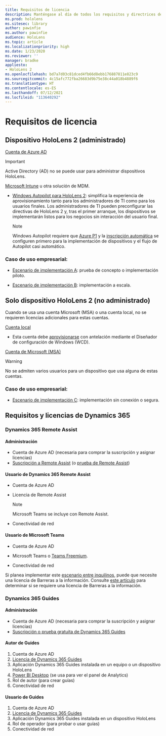 ```yaml
---
title: Requisitos de licencia
description: Manténgase al día de todos los requisitos y directrices de licencia que necesita para la administración de dispositivos móviles, HoloLens y Asistencia remota.
ms.prod: hololens
ms.sitesec: library
author: pawinfie
ms.author: pawinfie
audience: HoloLens
ms.topic: article
ms.localizationpriority: high
ms.date: 1/23/2020
ms.reviewer: ''
manager: bradke
appliesto:
- HoloLens 2
ms.openlocfilehash: bd7a7d03c81dced4fb66d8ebb176887811e823c9
ms.sourcegitcommit: 4c15afc772fba26683d9b75e38c44a018b4889f6
ms.translationtype: HT
ms.contentlocale: es-ES
ms.lasthandoff: 07/12/2021
ms.locfileid: "113640292"
---
```

# <a name="license-requirements"></a>Requisitos de licencia

## <a name="hololens-2-device-managed"></a>Dispositivo HoloLens 2 (administrado)

[Cuenta de Azure AD](/azure/active-directory/)

> [!IMPORTANT]
> Active Directory (AD) no se puede usar para administrar dispositivos HoloLens.

[Microsoft Intune](/mem/intune/fundamentals/what-is-intune) u otra solución de MDM.
- [Windows Autopilot para HoloLens 2](hololens2-autopilot.md): simplifica la experiencia de aprovisionamiento tanto para los administradores de TI como para los usuarios finales. Los administradores de TI pueden preconfigurar las directivas de HoloLens 2 y, tras el primer arranque, los dispositivos se implementarán listos para los negocios sin interacción del usuario final. 

  > [!NOTE]
  > Windows Autopilot requiere que [Azure P1](/azure/active-directory/fundamentals/active-directory-whatis) y la [inscripción automática](/mem/intune/enrollment/windows-enroll#enable-windows-10-automatic-enrollment) se configuren primero para la implementación de dispositivos y el flujo de Autopilot casi automático. 

### <a name="business-use-case"></a>Caso de uso empresarial: 

- [Escenario de implementación A](hololens-requirements.md#scenario-a-deploy-to-cloud-connected-devices): prueba de concepto o implementación piloto.

- [Escenario de implementación B](hololens-requirements.md#scenario-b-deploy-inside-your-organizations-network): implementación a escala.

## <a name="hololens-2-device-only-non-managed"></a>Solo dispositivo HoloLens 2 (no administrado)

Cuando se usa una cuenta Microsoft (MSA) o una cuenta local, no se requieren licencias adicionales para estas cuentas.

[Cuenta local](/windows/security/identity-protection/access-control/local-accounts)

- Esta cuenta debe [aprovisionarse](hololens-provisioning.md#provisioning-package-hololens-wizard) con antelación mediante el Diseñador de configuración de Windows (WCD).

[Cuenta de Microsoft (MSA)](/windows/security/identity-protection/access-control/microsoft-accounts)

> [!WARNING]
> No se admiten varios usuarios para un dispositivo que usa alguna de estas cuentas.

### <a name="business-use-case"></a>Caso de uso empresarial: 

- [Escenario de implementación C](hololens-requirements.md#scenario-c-deploy-in-secure-offline-environment): implementación sin conexión o segura.
 
## <a name="dynamics-365-licensing-and-requirements"></a>Requisitos y licencias de Dynamics 365

### <a name="dynamics-365-remote-assist"></a>Dynamics 365 Remote Assist 

#### <a name="admin"></a>Administración

- Cuenta de Azure AD (necesaria para comprar la suscripción y asignar licencias)
- [Suscripción a Remote Assist](/dynamics365/mixed-reality/remote-assist/buy-and-deploy-remote-assist) (o [prueba de Remote Assist](/dynamics365/mixed-reality/remote-assist/try-remote-assist))
    
#### <a name="dynamics-365-remote-assist-user"></a>Usuario de Dynamics 365 Remote Assist

- Cuenta de Azure AD

- Licencia de Remote Assist 

  > [!NOTE]
  > Microsoft Teams se incluye con Remote Assist.

- Conectividad de red

#### <a name="microsoft-teams-user"></a>Usuario de Microsoft Teams

- Cuenta de Azure AD

- Microsoft Teams o [Teams Freemium](https://products.office.com/microsoft-teams/free).

- Conectividad de red

Si planea implementar este [escenario entre inquilinos](/dynamics365/mixed-reality/remote-assist/cross-tenant-overview#scenario-2-leasing-services-to-other-tenants), puede que necesite una licencia de Barreras a la información. Consulte [este artículo](/dynamics365/mixed-reality/remote-assist/cross-tenant-licensing-implementation#step-1-determine-if-information-barriers-are-necessary) para determinar si se requiere una licencia de Barreras a la información.

### <a name="dynamics-365-guides"></a>Dynamics 365 Guides 

#### <a name="admin"></a>Administración

- Cuenta de Azure AD (necesaria para comprar la suscripción y asignar licencias)
- [Suscripción o prueba gratuita de Dynamics 365 Guides](/dynamics365/mixed-reality/guides/setup-step-one)

#### <a name="guides-author"></a>Autor de Guides

1. Cuenta de Azure AD
1. [Licencia de Dynamics 365 Guides](/dynamics365/mixed-reality/guides/requirements)
1. Aplicación Dynamics 365 Guides instalada en un equipo o un dispositivo HoloLens
1. [Power BI Desktop](https://powerbi.microsoft.com/desktop/) (se usa para ver el panel de Analytics)
1. Rol de autor (para crear guías)
1. Conectividad de red

#### <a name="guides-user"></a>Usuario de Guides

1. Cuenta de Azure AD
1. [Licencia de Dynamics 365 Guides](/dynamics365/mixed-reality/guides/requirements)
1. Aplicación Dynamics 365 Guides instalada en un dispositivo HoloLens
1. Rol de operador (para probar o usar guías)
1. Conectividad de red
